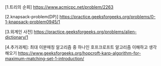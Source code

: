 [1.트리의 순회]
https://www.acmicpc.net/problem/2263

[2.knapsack-problem(DP)]
https://practice.geeksforgeeks.org/problems/0-1-knapsack-problem0945/1

[3.외계인 사전]
https://practice.geeksforgeeks.org/problems/alien-dictionary/1

[4.추가과제]: 최대 이분매칭 알고리즘 중 하나인 호프크로프트 알고리즘 이해하고 생각해오기 
https://www.geeksforgeeks.org/hopcroft-karp-algorithm-for-maximum-matching-set-1-introduction/
